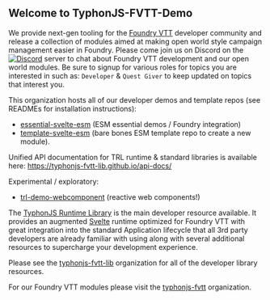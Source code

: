 ## Welcome to TyphonJS-FVTT-Demo

We provide next-gen tooling for the [Foundry VTT](https://foundryvtt.com/) developer community and release a collection of modules aimed at making open world style campaign 
management easier in Foundry. Please come join us on Discord on the [![Discord](https://img.shields.io/discord/737953117999726592?label=TyphonJS&style=plastic)](https://typhonjs.io/discord/) 
server to chat about Foundry VTT development and our open world modules. Be sure to signup for various roles for topics you are interested in such as: `Developer` & `Quest Giver` 
to keep updated on topics that interest you.

This organization hosts all of our developer demos and template repos (see READMEs for installation instructions):
- [essential-svelte-esm](https://github.com/typhonjs-fvtt-demo/essential-svelte-esm) (ESM essential demos / Foundry integration)
- [template-svelte-esm](https://github.com/typhonjs-fvtt-demo/template-svelte-esm) (bare bones ESM template repo to create a new module).

Unified API documentation for TRL runtime & standard libraries is available here:
https://typhonjs-fvtt-lib.github.io/api-docs/

Experimental / exploratory:
- [trl-demo-webcomponent](https://github.com/typhonjs-fvtt-demo/trl-demo-webcomponent) (reactive web components!)

The [TyphonJS Runtime Library](https://github.com/typhonjs-fvtt-lib/runtime) is the main developer resource available. It provides an augmented [Svelte](https://svelte.dev/) 
runtime optimized for Foundry VTT with great integration into the standard Application lifecycle that all 3rd party developers are already familiar with using along with 
several additional resources to supercharge your development experience. 

Please see the [typhonjs-fvtt-lib](https://github.com/typhonjs-fvtt-lib) organization for all of the developer library resources.

For our Foundry VTT modules please visit the [typhonjs-fvtt](https://github.com/typhonjs-fvtt) organization.
